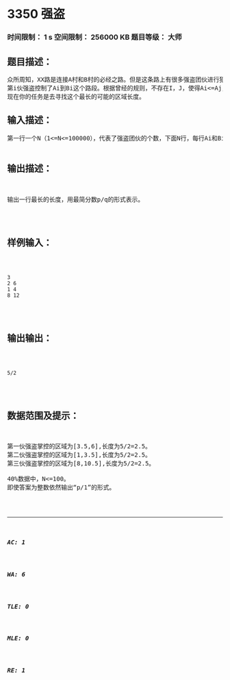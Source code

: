 # 3350 强盗   
### 时间限制： 1 s     空间限制： 256000 KB     题目等级： 大师  
## 题目描述：  

<pre>
众所周知，XX路是连接A村和B村的必经之路。但是这条路上有很多强盗团伙进行犯罪活动。
第i伙强盗控制了Ai到Bi这个路段。根据曾经的规则，不存在I，J，使得Ai<=Aj，Bj<=Bi。但是因为时间的推移，有些强盗的抢劫之地交错了，所以路上还是经常发生争斗。    作为A村的老大史某看不下去，决定重新制定新的规则，新的规则规定：不会有任何两个强盗的地盘有重合，且新的活动地区是老地区的一部分，并且所有强盗团伙的活动范围长度相等。
现在你的任务是去寻找这个最长的可能的区域长度。
</pre>
  
  
## 输入描述：  

<pre>
第一行一个N（1<=N<=100000），代表了强盗团伙的个数，下面N行，每行Ai和Bi代表了当前流氓控制的路段（1<=Ai<Bi<=1000000），保证有解。
</pre>
  
  
## 输出描述：  

<pre>
输出一行最长的长度，用最简分数p/q的形式表示。
</pre>
  
  
## 样例输入：  

<pre><code>
3
2 6
1 4
8 12
</code></pre>
  
  
## 输出输出：  

<pre><code>
5/2
</code></pre>
  
  
## 数据范围及提示：  

<pre>
第一伙强盗掌控的区域为[3.5,6],长度为5/2=2.5。
第二伙强盗掌控的区域为[1,3.5],长度为5/2=2.5。
第三伙强盗掌控的区域为[8,10.5],长度为5/2=2.5。
 
40%数据中，N<=100。
即使答案为整数依然输出“p/1”的形式。
</pre>
  
  
***  

##### AC: 1  
##### WA: 6  
##### TLE: 0  
##### MLE: 0  
##### RE: 1  
